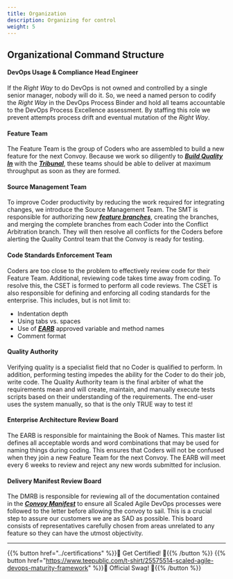 ```yaml
---
title: Organization
description: Organizing for control
weight: 5
---
```


## Organizational Command Structure

#### DevOps Usage & Compliance Head Engineer

If the *Right Way* to do DevOps is not owned and controlled by a single senior manager, nobody will do it. So, we need a named person to codify the *Right Way* in the DevOps Process Binder and hold all teams accountable to the DevOps Process Excellence assessment. By staffing this role we prevent attempts process drift and eventual mutation of the *Right Way*. 

#### Feature Team

The Feature Team is the group of Coders who are assembled to build a new feature for the next Convoy. Because we work so diligently to *[**Build Quality In**](../principles/#build-quality-in)* with the *[**Tribunal**](../release-convoy/#tribunal)*, these teams should be able to deliver at maximum throughput as soon as they are formed.

#### Source Management Team

To improve Coder productivity by reducing the work required for integrating changes, we introduce the Source Management Team. The SMT is responsible for authorizing new *[**feature branches**](../practices/#fractal-based-development)*, creating the branches, and merging the complete branches from each Coder into the Conflict Arbitration branch. They will then resolve all conflicts for the Coders before alerting the Quality Control team that the Convoy is ready for testing.

#### Code Standards Enforcement Team

Coders are too close to the problem to effectively review code for their Feature Team. Additional, reviewing code takes time away from coding. To resolve this, the CSET is formed to perform all code reviews. The CSET is also responsible for defining and enforcing all coding standards for the enterprise. This includes, but is not limit to:

* Indentation depth
* Using tabs vs. spaces
* Use of *[**EARB**](#enterprise-architecture-review-board)* approved variable and method names
* Comment format

#### Quality Authority

Verifying quality is a specialist field that no Coder is qualified to perform. In addition, performing testing impedes the ability for the Coder to do their job, write code. The Quality Authority team is the final arbiter of what the requirements mean and will create, maintain, and manually execute tests scripts based on their understanding of the requirements. The end-user uses the system manually, so that is the only TRUE way to test it!

#### Enterprise Architecture Review Board

The EARB is responsible for maintaining the Book of Names. This master list defines all acceptable words and word combinations that may be used for naming things during coding. This ensures that Coders will not be confused when they join a new Feature Team for the next Convoy. The EARB will meet every 6 weeks to review and reject any new words submitted for inclusion.

#### Delivery Manifest Review Board

The DMRB is responsible for reviewing all of the documentation contained in the *[**Convoy Manifest**](../convoy-manifest/)* to ensure all Scaled Agile DevOps processes were followed to the letter before allowing the convoy to sail. This is a crucial step to assure our customers we are as SAD as possible. This board consists of representatives carefully chosen from areas unrelated to any feature so they can have the utmost objectivity.

---

{{% button href="../certifications" %}}🏅 Get Certified! 🏅{{% /button %}}
{{% button href="https://www.teepublic.com/t-shirt/25575514-scaled-agile-devops-maturity-framework" %}}💸 Official Swag! 💸{{% /button %}}